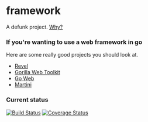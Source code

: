 framework
=========

A defunk project. [Why?](http://www.iain.sexy/blog/2014/04/19/why-revel/)


### If you're wanting to use a web framework in go

Here are some really good projects you should look at.

* [Revel](http://revel.github.io)
* [Gorilla Web Toolkit](http://www.gorillatoolkit.org/)
* [Go Web](https://github.com/stretchr/goweb)
* [Martini](http://martini.codegangsta.io/)

### Current status

[![Build Status](https://secure.travis-ci.org/icambridge/framework.png?branch=master)](http://travis-ci.org/icambridge/framework)
[![Coverage Status](https://coveralls.io/repos/icambridge/framework/badge.png?branch=master)](https://coveralls.io/r/icambridge/framework?branch=master)
